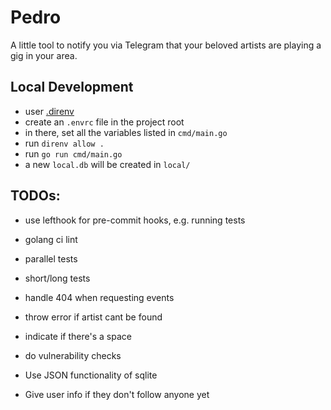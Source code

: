 # Pedro

A little tool to notify you via Telegram that your beloved artists are playing a gig in your
area.

## Local Development

- user [.direnv](https://github.com/direnv/direnv)
- create an `.envrc` file in the project root
- in there, set all the variables listed in `cmd/main.go`
- run `direnv allow .`
- run `go run cmd/main.go`
- a new `local.db` will be created in `local/`

## TODOs:

- use lefthook for pre-commit hooks, e.g. running tests
- golang ci lint
- parallel tests
- short/long tests

- handle 404 when requesting events
- throw error if artist cant be found
- indicate if there's a space
- do vulnerability checks
- Use JSON functionality of sqlite
- Give user info if they don't follow anyone yet